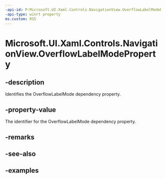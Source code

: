 ```yaml
---
-api-id: P:Microsoft.UI.Xaml.Controls.NavigationView.OverflowLabelModeProperty
-api-type: winrt property
ms.custom: RS5
---
```

<!-- Property syntax.
public DependencyProperty OverflowLabelModeProperty { get; }
-->

# Microsoft.UI.Xaml.Controls.NavigationView.OverflowLabelModeProperty


## -description

Identifies the OverflowLabelMode dependency property.


## -property-value

The identifier for the OverflowLabelMode dependency property.


## -remarks


## -see-also


## -examples


